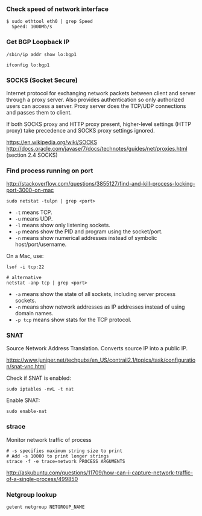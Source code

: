 ### Check speed of network interface
```
$ sudo ethtool eth0 | grep Speed
  Speed: 1000Mb/s
```


### Get BGP Loopback IP
```
/sbin/ip addr show lo:bgp1

ifconfig lo:bgp1
```


### SOCKS (Socket Secure)
Internet protocol for exchanging network packets between client and server through a proxy server. Also provides authentication so only authorized users can access a server. Proxy server does the TCP/UDP connections and passes them to client.

If both SOCKS proxy and HTTP proxy present, higher-level settings (HTTP proxy) take precedence and SOCKS proxy settings ignored.

https://en.wikipedia.org/wiki/SOCKS
http://docs.oracle.com/javase/7/docs/technotes/guides/net/proxies.html (section 2.4 SOCKS)


### Find process running on port
http://stackoverflow.com/questions/3855127/find-and-kill-process-locking-port-3000-on-mac
```
sudo netstat -tulpn | grep <port>
```
* `-t` means TCP.
* `-u` means UDP.
* `-l` means show only listening sockets.
* `-p` means show the PID and program using the socket/port.
* `-n` means show numerical addresses instead of symbolic host/port/username.

On a Mac, use:
```
lsof -i tcp:22

# alternative
netstat -anp tcp | grep <port>
```
* `-a` means show the state of all sockets, including server process sockets.
* `-n` means show network addresses as IP addresses instead of using domain names.
* `-p tcp` means show stats for the TCP protocol.


### SNAT

Source Network Address Translation. Converts source IP into a public IP.

https://www.juniper.net/techpubs/en_US/contrail2.1/topics/task/configuration/snat-vnc.html

Check if SNAT is enabled:
```
sudo iptables -nvL -t nat
```

Enable SNAT:
```
sudo enable-nat
```


### strace
Monitor network traffic of process
```
# -s specifies maximum string size to print
# Add -s 10000 to print longer strings
strace -f -e trace=network PROCESS ARGUMENTS
```
http://askubuntu.com/questions/11709/how-can-i-capture-network-traffic-of-a-single-process/499850


### Netgroup lookup
```
getent netgroup NETGROUP_NAME
```